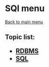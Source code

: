 <H1>SQl menu</h1>

[Back to main menu](../../README.md)

<h2>

Topic list:
* [RDBMS](education/RDBMS.md)
* [SQL](education/SQL.md)

</h2>